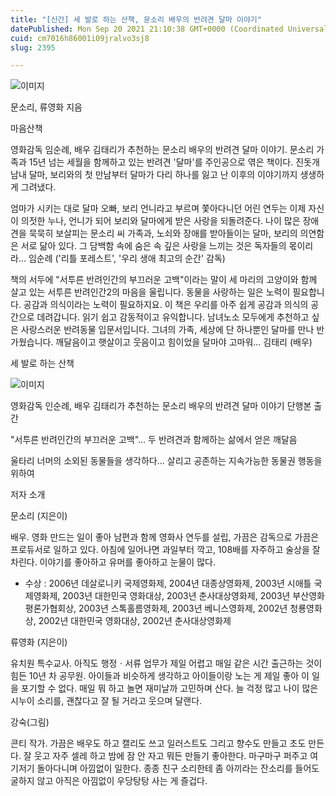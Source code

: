 ```yaml
---
title: "[신간] 세 발로 하는 산책, 문소리 배우의 반려견 달마 이야기"
datePublished: Mon Sep 20 2021 21:10:38 GMT+0000 (Coordinated Universal Time)
cuid: cm7016h86001i09jralvo3sj8
slug: 2395

---
```



![이미지](https://cdn.hashnode.com/res/hashnode/image/upload/v1739251064455/6b814d0f-0bec-4156-8d24-02022bde6d5f.jpeg)

문소리, 류영화 지음

마음산책

영화감독 임순례, 배우 김태리가 추천하는 문소리 배우의 반려견 달마 이야기. 문소리 가족과 15년 넘는 세월을 함께하고 있는 반려견 '달마'를 주인공으로 엮은 책이다. 진돗개 남내 달마, 보리와의 첫 만남부터 달마가 다리 하나를 잃고 난 이후의 이야기까지 생생하게 그려냈다.

엄마가 시키는 대로 달마 오빠, 보리 언니라고 부르며 쫓아다니던 어린 연두는 이제 자신이 의젓한 누나, 언니가 되어 보리와 달마에게 받은 사랑을 되돌려준다. 나이 많은 장애견을 묵묵히 보살피는 문소리 씨 가족과, 노쇠와 장애를 받아들이는 달마, 보리의 의연함은 서로 닮아 있다. 그 담백함 속에 숨은 속 깊은 사랑을 느끼는 것은 독자들의 몫이리라... 임순례 ('리틀 포레스트', '우리 생애 최고의 순간' 감독)

책의 서두에 "서투른 반려인간의 부끄러운 고백"이라는 말이 세 마리의 고양이와 함께 살고 있는 서투른 반려인간2의 마음을 울립니다. 동물을 사랑하는 일은 노력이 필요합니다. 공감과 의식이라는 노력이 필요하지요. 이 책은 우리를 아주 쉽게 공감과 의식의 공간으로 데려갑니다. 읽기 쉽고 감동적이고 유익합니다. 남녀노소 모두에게 추천하고 싶은 사랑스러운 반려동물 입문서입니다. 그녀의 가족, 세상에 단 하나뿐인 달마를 만나 반가웠습니다. 깨달음이고 햇살이고 웃음이고 힘이었을 달마야 고마워... 김태리 (배우)

세 발로 하는 산책

![이미지](https://cdn.hashnode.com/res/hashnode/image/upload/v1739251066741/787b430e-3d8f-4b75-8976-8500a8ba774c.png)

영화감독 인순례, 배우 김태리가 추천하는 문소리 배우의 반려견 달마 이야기 단행본 출간

"서투른 반려인간의 부끄러운 고백"... 두 반려견과 함께하는 삶에서 얻은 깨달음

울타리 너머의 소외된 동물들을 생각하다... 살리고 공존하는 지속가능한 동물권 행동을 위하여

저자 소개

문소리 (지은이)

배우. 영화 만드는 일이 좋아 남편과 함께 영화사 연두를 설립, 가끔은 감독으로 가끔은 프로듀서로 일하고 있다. 아침에 일어나면 과일부터 깍고, 108배를 자주하고 술상을 잘 차린다. 이야기를 좋아하고 유머를 좋아하고 눈물이 많다.

* 수상 : 2006년 데살로니키 국제영화제, 2004년 대종상영화제, 2003년 시애틀 국제영화제, 2003년 대한민국 영화대상, 2003년 춘사대상영화제, 2003년 부산영화평론가협회상, 2003년 스톡홀름영화제, 2003년 베니스영화제, 2002년 청룡영화상, 2002년 대한민국 영화대상, 2002년 춘사대상영화제

류영화 (지은이)

유치원 특수교사. 아직도 행정ㆍ서류 업무가 제일 어렵고 매일 같은 시간 출근하는 것이 힘든 10년 차 공무원. 아이들과 비슷하게 생각하고 아이들이랑 노는 게 제일 좋아 이 일을 포기할 수 없다. 매일 뭐 하고 놀면 재미날까 고민하며 산다. 늘 걱정 많고 나이 많은 시누이 소리를, 괜찮다고 잘 될 거라고 웃으며 달랜다.

강숙(그림)

콘티 작가. 가끔은 배우도 하고 캘리도 쓰고 일러스트도 그리고 향수도 만들고 초도 만든다. 잘 웃고 자주 셀레 하고 밤에 잠 안 자고 뭐든 만들기 좋아한다. 마구마구 퍼주고 여기저기 돌아다니며 아낌없이 일한다. 종종 친구 소리한테 좀 아끼라는 잔소리를 들어도 굴하지 않고 아직은 아낌없이 우당탕탕 사는 게 즐겁다.